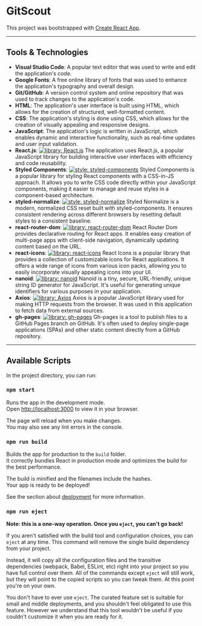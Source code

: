 # GitScout

This project was bootstrapped with [Create React App](https://github.com/facebook/create-react-app).

---

## Tools & Technologies

- **Visual Studio Code**: A popular text editor that was used to write and edit the application's code.
- **Google Fonts**: A free online library of fonts that was used to enhance the application's typography and overall design.
- **Git/GitHub**: A version control system and online repository that was used to track changes to the application's code.
- **HTML**: The application's user interface is built using HTML, which allows for the creation of structured, well-formatted content.
- **CSS**: The application's styling is done using CSS, which allows for the creation of visually appealing and responsive designs.
- **JavaScript**: The application's logic is written in JavaScript, which enables dynamic and interactive functionality, such as real-time updates and user input validation.
- **React.js**: [![library: React.js](https://img.shields.io/badge/library-⚛️%20React.js-61DAFB.svg)](https://reactjs.org/)
 The application uses React.js, a popular JavaScript library for building interactive user interfaces with efficiency and code reusability.
- **Styled Components**: [![style: styled-components](https://img.shields.io/badge/style-%F0%9F%92%85%20styled--components-orange.svg?colorB=daa357&colorA=db748e)](https://github.com/styled-components/styled-components) Styled Components is a popular library for styling React components with a CSS-in-JS approach. It allows you to write CSS code directly within your JavaScript components, making it easier to manage and reuse styles in a component-based architecture.
- **styled-normalize**: [![style: styled-normalize](https://img.shields.io/badge/style-%F0%9F%93%8C%20styled--normalize-yellow.svg)](https://github.com/sergeysova/styled-normalize) Styled Normalize is a modern, normalized CSS reset built with styled-components. It ensures consistent rendering across different browsers by resetting default styles to a consistent baseline.
- **react-router-dom**: [![library: react-router-dom](https://img.shields.io/badge/library-%F0%9F%8C%8E%20react--router--dom-green.svg)](https://github.com/ReactTraining/react-router) React Router Dom provides declarative routing for React apps. It enables easy creation of multi-page apps with client-side navigation, dynamically updating content based on the URL.
- **react-icons**: [![library: react-icons](https://img.shields.io/badge/library-%E2%9D%A4%EF%B8%8F%20react--icons-%239f4686)](https://react-icons.github.io/react-icons/) React Icons is a popular library that provides a collection of customizable icons for React applications. It offers a wide range of icons from various icon packs, allowing you to easily incorporate visually appealing icons into your UI.
- **nanoid**: [![library: nanoid](https://img.shields.io/badge/library-%E2%9A%A1%EF%B8%8F%20nanoid-blue.svg)](https://github.com/ai/nanoid) Nanoid is a tiny, secure, URL-friendly, unique string ID generator for JavaScript. It's useful for generating unique identifiers for various purposes in your application.
- **Axios**: [![library: Axios](https://img.shields.io/badge/library-%F0%9F%94%97%20axios-purple.svg)](https://github.com/axios/axios) Axios is a popular JavaScript library used for making HTTP requests from the browser. It was used in this application to fetch data from external sources.
- **gh-pages**: [![library: gh-pages](https://img.shields.io/badge/library-%F0%9F%93%84%20gh--pages-orange.svg)](https://github.com/tschaub/gh-pages) Gh-pages is a tool to publish files to a GitHub Pages branch on GitHub. It's often used to deploy single-page applications (SPAs) and other static content directly from a GitHub repository.

---

## Available Scripts

In the project directory, you can run:

### `npm start`

Runs the app in the development mode.\
Open [http://localhost:3000](http://localhost:3000) to view it in your browser.

The page will reload when you make changes.\
You may also see any lint errors in the console.

### `npm run build`

Builds the app for production to the `build` folder.\
It correctly bundles React in production mode and optimizes the build for the best performance.

The build is minified and the filenames include the hashes.\
Your app is ready to be deployed!

See the section about [deployment](https://facebook.github.io/create-react-app/docs/deployment) for more information.

### `npm run eject`

**Note: this is a one-way operation. Once you `eject`, you can't go back!**

If you aren't satisfied with the build tool and configuration choices, you can `eject` at any time. This command will remove the single build dependency from your project.

Instead, it will copy all the configuration files and the transitive dependencies (webpack, Babel, ESLint, etc) right into your project so you have full control over them. All of the commands except `eject` will still work, but they will point to the copied scripts so you can tweak them. At this point you're on your own.

You don't have to ever use `eject`. The curated feature set is suitable for small and middle deployments, and you shouldn't feel obligated to use this feature. However we understand that this tool wouldn't be useful if you couldn't customize it when you are ready for it.